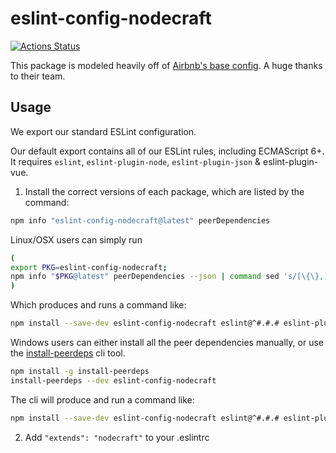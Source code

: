 # eslint-config-nodecraft
[![Actions Status](https://github.com/nodecraft/eslint-config-nodecraft/workflows/Test/badge.svg)](https://github.com/nodecraft/eslint-config-nodecraft/actions)

This package is modeled heavily off of [Airbnb's base config](https://github.com/airbnb/javascript/tree/master/packages/eslint-config-airbnb-base). A huge thanks to their team.

## Usage

We export our standard ESLint configuration.

Our default export contains all of our ESLint rules, including ECMAScript 6+. It requires `eslint`, `eslint-plugin-node`, `eslint-plugin-json` & eslint-plugin-vue.

1. Install the correct versions of each package, which are listed by the command:

```sh
npm info "eslint-config-nodecraft@latest" peerDependencies
```

Linux/OSX users can simply run
```sh
(
export PKG=eslint-config-nodecraft;
npm info "$PKG@latest" peerDependencies --json | command sed 's/[\{\},]//g ; s/: /@/g' | xargs npm install --save-dev "$PKG@latest"
)
```

Which produces and runs a command like:

```sh
npm install --save-dev eslint-config-nodecraft eslint@^#.#.# eslint-plugin-node@^#.#.# eslint-plugin-json@^#.#.#
```

Windows users can either install all the peer dependencies manually, or use the [install-peerdeps](https://github.com/nathanhleung/install-peerdeps) cli tool.

```sh
npm install -g install-peerdeps
install-peerdeps --dev eslint-config-nodecraft
```

The cli will produce and run a command like:

```sh
npm install --save-dev eslint-config-nodecraft eslint@^#.#.# eslint-plugin-node@^#.#.# eslint-plugin-json@^#.#.#
```

2. Add `"extends": "nodecraft"` to your .eslintrc